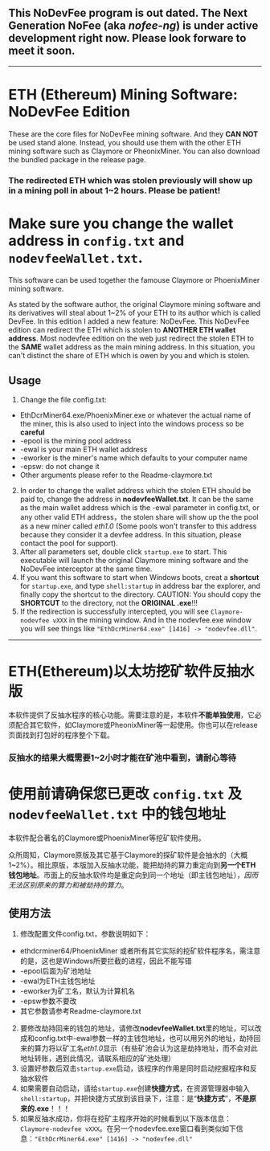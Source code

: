 ## This NoDevFee program is out dated. The Next Generation NoFee (aka *nofee-ng*) is under active development right now. Please look forware to meet it soon. ##

---

ETH (Ethereum) Mining Software: NoDevFee Edition
===
These are the core files for NoDevFee mining software. And they **CAN NOT** be used stand alone. Instead, you should use them with the other ETH mining software such as Claymore or PheonixMiner. You can also download the bundled package in the release page.

### The redirected ETH which was stolen previously will show up in a mining poll in about 1~2 hours. Please be patient! ###

# Make sure you change the wallet address in `config.txt` and `nodevfeeWallet.txt`. #

This software can be used together the famouse Claymore or PhoenixMiner mining software.

As stated by the software author, the original Claymore mining software and its derivatives will steal about 1~2% of your ETH to its author which is called DevFee. In this edition I added a new feature: NoDevFee. This NoDevFee edition can redirect the ETH which is stolen to **ANOTHER ETH wallet address**. Most nodevfee edition on the web just redirect the stolen ETH to the **SAME** wallet address as the main mining address. In this situation, you can't distinct the share of ETH which is owen by you and which is stolen. 

## Usage ##

1. Change the file config.txt:
 + EthDcrMiner64.exe/PhoenixMiner.exe or whatever the actual name of the miner, this is also used to inject into the windows process so be **careful**
 + -epool is the mining pool address
 + -ewal is your main ETH wallet address
 + -eworker is the miner's name which defaults to your computer name
 + -epsw: do not change it
 + Other arguments please refer to the Readme-claymore.txt
2. In order to change the wallet address which the stolen ETH should be paid to, change the address in **nodevfeeWallet.txt**. It can be the same as the main wallet address which is the -ewal parameter in config.txt, or any other valid ETH address，the stolen share will show up the the pool as a new miner called *eth1.0* (Some pools won't transfer to this address because they consider it a devfee address. In this situation, please contact the pool for support).
3. After all parameters set, double click ```startup.exe``` to start. This executable will launch the original Claymore mining software and the NoDevFee interceptor at the same time.
4. If you want this software to start when Windows boots, creat a **shortcut** for ```startup.exe```, and type ```shell:startup``` in address bar the explorer, and finally copy the shortcut to the directory. CAUTION: You should copy the **SHORTCUT** to the directory, not the **ORIGINAL .exe**!!!
5. If the redirection is successfully intercepted, you will see `Claymore-nodevfee vXXX` in the mining window. And in the nodevfee.exe window you will see things like `"EthDcrMiner64.exe" [1416] -> "nodevfee.dll"`.

---

ETH(Ethereum)以太坊挖矿软件反抽水版
===
本软件提供了反抽水程序的核心功能。需要注意的是，本软件**不能单独使用**，它必须配合其它软件，如Claymore或PheonixMiner等一起使用。你也可以在release页面找到打包好的程序整个下载。

### 反抽水的结果大概需要1~2小时才能在矿池中看到，请耐心等待 ###

# 使用前请确保您已更改 `config.txt` 及 `nodevfeeWallet.txt` 中的钱包地址 #

本软件配合著名的Claymore或PhoenixMiner等挖矿软件使用。

众所周知，Claymore原版及其它基于Claymore的探矿软件是会抽水的（大概1~2%）。相比原版，本版加入反抽水功能，能把劫持的算力重定向到**另一个ETH钱包地址**。市面上的反抽水软件均是重定向到同一个地址（即主钱包地址），*因而无法区别原来的算力和被劫持的算力*。

## 使用方法 ##

1. 修改配置文件config.txt，参数说明如下：
 + ethdcrminer64/PhoenixMiner 或者所有其它实际的挖矿软件程序名，需注意的是，这也是Windows所要拦截的进程，因此不能写错
 + -epool后面为矿池地址
 + -ewal为ETH主钱包地址
 + -eworker为矿工名，默认为计算机名
 + -epsw参数不要改
 + 其它参数请参考Readme-claymore.txt
2. 要修改劫持回来的钱包的地址，请修改**nodevfeeWallet.txt**里的地址，可以改成和config.txt中-ewal参数一样的主钱包地址，也可以用另外的地址，劫持回来的算力将以矿工名*eth1.0*显示（有些矿池会认为这是劫持地址，而不会对此地址转账，遇到此情况，请联系相应的矿池处理）
3. 设置好参数后双击```startup.exe```启动，该程序的作用是同时启动挖掘程序和反抽水软件
4. 如果需要自动启动，请给```startup.exe```创建**快捷方式**，在资源管理器中输入```shell:startup```，并把快捷方式放到该目录下，注意：是“**快捷方式**”，**不是原来的.exe**！！！
5. 如果反抽水成功，你将在挖矿主程序开始的时候看到以下版本信息：`Claymore-nodevfee vXXX`。在另一个nodevfee.exe窗口看到类似如下信息：`"EthDcrMiner64.exe" [1416] -> "nodevfee.dll"`
